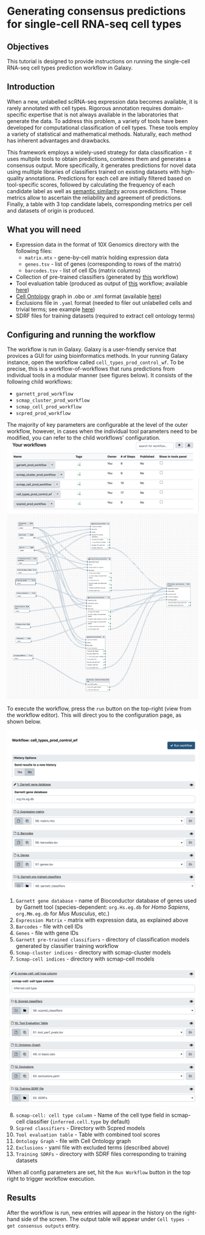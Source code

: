 # Generating consensus predictions for single-cell RNA-seq cell types

## Objectives
This tutorial is designed to provide instructions on running the single-cell RNA-seq cell types prediction workflow in Galaxy.

## Introduction 
When a new, unlabelled scRNA-seq expression data becomes available, it is rarely annotated with cell types. Rigorous annotation requires domain-specific expertise that is not always available in the laboratories that generate the data. To address this problem, a variety of tools have been developed for computational classification of cell types. These tools employ a variety of statistical and mathematical methods. Naturally, each method has inherent advantages and drawbacks. 

This framework employs a widely-used strategy for data classification - it uses multpile tools to obtain predictions, combines them and generates a consensus output. More specifically, it generates predictions for novel data using multiple libraries of classifiers trained on existing datasets with high-quality annotations. Predictions for each cell are initially filtered based on tool-specific scores, followed by calculating the frequency of each candidate label as well as [semantic similarity](https://en.wikipedia.org/wiki/Semantic_similarity) across predictions. These metrics allow to ascertain the reliability and agreement of predictions. Finally, a table with 3 top candidate labels, corresponding metrics per cell and datasets of origin is produced. 

## What you will need
* Expression data in the format of 10X Genomics directory with the following files: 
    * `matrix.mtx` - gene-by-cell matrix holding expression data 
    * `genes.tsv` - list of genes (corresponding to rows of the matrix)
    * `barcodes.tsv` - list of cell IDs (matrix columns)
* Collection of pre-trained classifiers (generated by [this](https://github.com/ebi-gene-expression-group/cell-types-train-control-workflow) workflow) 
* Tool evaluation table (produced as output of [this](https://github.com/ebi-gene-expression-group/cell-types-eval-control-workflow) workflow; available [here](https://www.ebi.ac.uk/~a_solovyev/prod_testing_data/tool_perf_pvals.tsv))
* [Cell Ontology](http://www.obofoundry.org/ontology/cl.html) graph in .obo or .xml format (available [here](https://www.ebi.ac.uk/~a_solovyev/prod_testing_data/cl-basic.obo))
* Exclusions file in `.yaml` format (needed to filer out unlabelled cells and trivial terms; see example [here](https://www.ebi.ac.uk/~a_solovyev/prod_testing_data/exclusions.yaml))
* SDRF files for training datasets (required to extract cell ontology terms)

## Configuring and running the workflow 
The workflow is run in Galaxy. Galaxy is a user-friendly service that provices a GUI for using bioinformatics methods. In your running Galaxy instance, open the workflow called `cell_types_prod_control_wf`. To be precise, this is a workflow-of-workflows that runs predictions from individual tools in a modular manner (see figures below). It consists of the following child workflows: 
* `garnett_prod_workflow`
* `scmap_cluster_prod_workflow`
* `scmap_cell_prod_workflow`
* `scpred_prod_workflow`

The majority of key parameters are configurable at the level of the outer workflow, however, in cases when the individual tool parameters need to be modified, you can refer to the child workflows' configuration. 
![Fig.1 Galaxy Workflows](workflows.png)
![Fig.2 Control Workflow](control_wf.png)

To execute the workflow, press the `run` button on the top-right (view from the workflow editor). This will direct you to the configuration page, as shown below. 

![Fig.3 Workflow configuration 1](wf_config.png)
1. `Garnett gene database` - name of Bioconductor database of genes used by Garnett tool (species-dependent: `org.Hs.eg.db` for _Homo Sapiens_, `org.Mm.eg.db` for _Mus Musculus_, etc.)
2. `Expression Matrix` - matrix with expression data, as explained above
3. `Barcodes` - file with cell IDs 
4. `Genes` - file with gene IDs 
5. `Garnett pre-trained classifiers` - directory of classification models generated by classifier training workflow
6. `Scmap-cluster indices` - directory with scmap-cluster models
7. `Scmap-cell indices` - directory with scmap-cell models

![Fig.4 Workflow configuration 2](wf_config_2.png)

8. `scmap-cell: cell type column` - Name of the cell type field in scmap-cell classifier (`inferred.cell.type` by default)
9. `Scpred classifiers` - Directory with Scpred models
10. `Tool evaluation table` - Table with combined tool scores
11. `Ontology Graph` - file with Cell Ontology graph 
12. `Exclusions` - yaml file with excluded terms (described above)
13. `Training SDRFs` - directory with SDRF files corresponding to training datasets

When all config parameters are set, hit the `Run Workflow` button in the top right to trigger workflow execution. 

## Results 
After the workflow is run, new entries will appear in the history on the right-hand side of the screen. The output table will appear under `Cell types - get consensus outputs` entry. 
